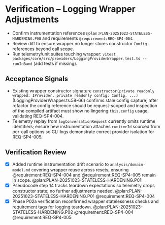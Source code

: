 # Verification – Logging Wrapper Adjustments

- Confirm instrumentation references `@plan:PLAN-20251023-STATELESS-HARDENING.P08` and requirements `@requirement:REQ-SP4-004`.
- Review diff to ensure wrapper no longer stores constructor `Config` references beyond call scope.
- Run telemetry/unit suites touching wrapper: `vitest packages/core/src/providers/LoggingProviderWrapper.test.ts --runInBand` (add tests if missing).

<!-- @plan:PLAN-20251023-STATELESS-HARDENING.P01 @requirement:REQ-SP4-004 @requirement:REQ-SP4-005 -->
## Acceptance Signals
- Existing wrapper constructor signature `constructor(private readonly wrapped: IProvider, private readonly config: Config, ...)` (LoggingProviderWrapper.ts:58-66) confirms stale config capture; after refactor the config reference should be request-scoped and inspection of the compiled artifact must show no lingering `this.config` usage, validating REQ-SP4-004.
- Telemetry replay from `logConversationRequest` currently omits runtime identifiers; ensure new instrumentation attaches `runtimeId` sourced from per-call options so CLI logs demonstrate correct provider isolation for REQ-SP4-005.

## Verification Review
- [x] Added runtime instrumentation drift scenario to `analysis/domain-model.md` covering wrapper reuse across resets, ensuring @requirement:REQ-SP4-004 and @requirement:REQ-SP4-005 remain in scope. @plan:PLAN-20251023-STATELESS-HARDENING.P01
- [x] Pseudocode step 14 tracks teardown expectations so telemetry drops constructor state; no further adjustments needed. @plan:PLAN-20251023-STATELESS-HARDENING.P01 @requirement:REQ-SP4-004
- [x] Phase P02a verification reconfirmed wrapper statelessness checks and requirement tags for logging teardown. @plan:PLAN-20251023-STATELESS-HARDENING.P02 @requirement:REQ-SP4-004 @requirement:REQ-SP4-005

